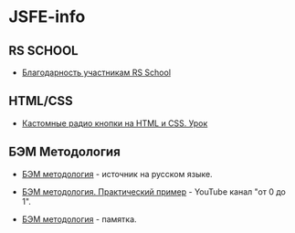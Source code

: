 # JSFE-info

## RS SCHOOL ##
- [Благодарность участникам RS School](https://app.rs.school/gratitude)

## HTML/CSS ##
- [Кастомные радио кнопки на HTML и CSS. Урок](https://www.youtube.com/watch?v=Cw6wOZNeqk0)

## БЭМ Методология ##
- [БЭМ методология](https://ru.bem.info/methodology/) - источник на русском языке.

- [БЭМ методология. Практический пример](https://www.youtube.com/watch?v=Jrjwewef_Ws&t=1359s) - YouTube канал "от 0 до 1".

- [БЭМ методология](bem-metodology.md) - памятка.
[]()
